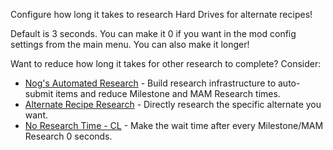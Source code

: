 Configure how long it takes to research Hard Drives for alternate recipes!

Default is 3 seconds.
You can make it 0 if you want in the mod config settings from the main menu.
You can also make it longer!

Want to reduce how long it takes for other research to complete? Consider:

- [Nog's Automated Research](https://ficsit.app/mod/NogsResearch/) - Build research infrastructure to auto-submit items and reduce Milestone and MAM Research times.
- [Alternate Recipe Research](https://ficsit.app/mod/AltRecipeResearch) - Directly research the specific alternate you want.
- [No Research Time - CL](https://ficsit.app/mod/NoResearchTime) - Make the wait time after every Milestone/MAM Research 0 seconds.
